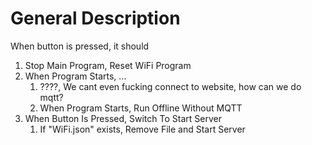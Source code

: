 
# General Description

When button is pressed, it should

1. Stop Main Program, Reset WiFi Program
2. When Program Starts, ...
   1. ????, We cant even fucking connect to website, how can we do mqtt?
   2. When Program Starts, Run Offline Without MQTT
3. When Button Is Pressed, Switch To Start Server
   1. If "WiFi.json" exists, Remove File and Start Server